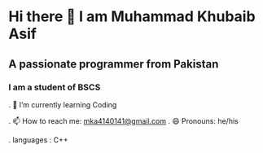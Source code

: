 # Hi there 👋 I am Muhammad Khubaib Asif 
##    A passionate programmer from Pakistan
###   I am a student of BSCS





. 🌱 I’m currently learning Coding

  
. 📫 How to reach me: mka4140141@gmail.com
. 😄 Pronouns: he/his


.  languages : C++  
     





